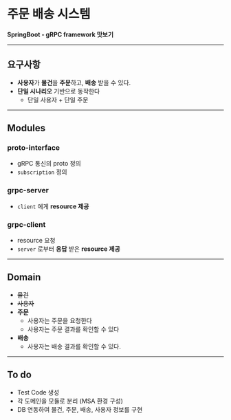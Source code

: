 # 주문 배송 시스템 
**SpringBoot - gRPC framework 맛보기**
-- --
## 요구사항
* **사용자**가 **물건**을 **주문**하고, **배송** 받을 수 있다.
* **단일 시나리오** 기반으로 동작한다
    * 단일 사용자 + 단일 주문
-- --
## Modules
### proto-interface
 - gRPC 통신의 proto 정의 
 - ```subscription``` 정의
### grpc-server
 - ```client``` 에게 **resource 제공**
### grpc-client
 - resource 요청
 - ```server``` 로부터 **응답** 받은 **resource 제공**
-- --
## Domain
* ~~물건~~
* ~~사용자~~
* **주문**
  * 사용자는 주문을 요청한다
  * 사용자는 주문 결과를 확인할 수 있다
* **배송**
  * 사용자는 배송 결과를 확인할 수 있다.
-- --
## To do
- Test Code 생성
- 각 도메인을 모듈로 분리 (MSA 환경 구성)
- DB 연동하여 물건, 주문, 배송, 사용자 정보를 구현
